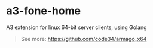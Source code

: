 # a3-fone-home

A3 extension for linux 64-bit server clients, using Golang

> See more: https://github.com/code34/armago_x64